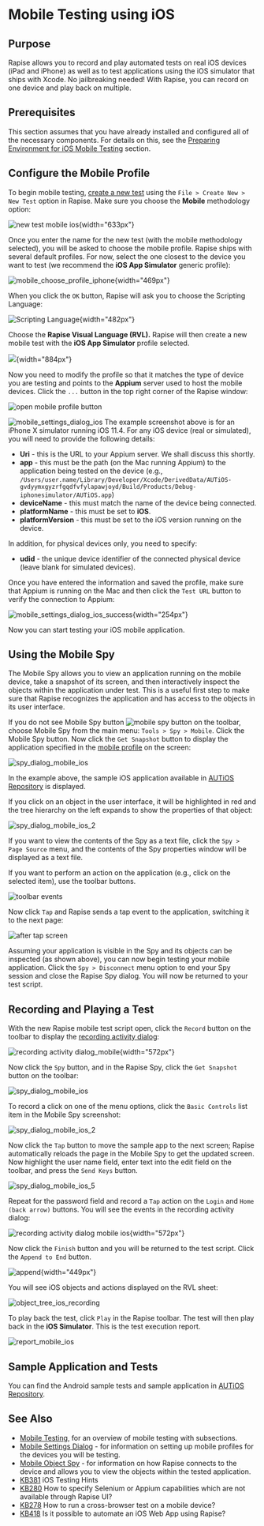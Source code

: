 # Mobile Testing using iOS

## Purpose

Rapise allows you to record and play automated tests on real iOS devices (iPad and iPhone) as well as to test applications using the iOS simulator that ships with Xcode. No jailbreaking needed! With Rapise, you can record on one device and play back on multiple.

## Prerequisites

This section assumes that you have already installed and configured all of the necessary components. For details on this, see the [Preparing Environment for iOS Mobile Testing](../Manuals/Preparing_for_iOS_Testing.md) section.

## Configure the Mobile Profile

To begin mobile testing, [create a new test](create_a_new_test.md) using the `File > Create New > New Test` option in Rapise. Make sure you choose the **Mobile** methodology option:

![new test mobile ios](./img/mobile_testing_ios_new_test_mobile_ios.png){width="633px"}

Once you enter the name for the new test (with the mobile methodology selected), you will be asked to choose the mobile profile. Rapise ships with several default profiles. For now, select the one closest to the device you want to test (we recommend the **iOS App Simulator** generic profile):

![mobile\_choose\_profile\_iphone](./img/mobile_testing_ios4.png){width="469px"}

When you click the `OK` button, Rapise will ask you to choose the Scripting Language:

![Scripting Language](./img/tutorial_mobile_testing8.png){width="482px"}

Choose the **Rapise Visual Language (RVL).** Rapise will then create a new mobile test with the **iOS App Simulator** profile selected.

![](./img/mobile_testing_ios_ios_simulator_empty_rvl.png){width="884px"}

Now you need to modify the profile so that it matches the type of device you are testing and points to the **Appium** server used to host the mobile devices. Click the `...` button in the top right corner of the Rapise window:

![open mobile profile button](./img/open_mobile_profile_button_ios.png)

![mobile\_settings\_dialog\_ios](./img/mobile_testing_ios5.png)
The example screenshot above is for an iPhone X simulator running iOS 11.4. For any iOS device (real or simulated), you will need to provide the following details:

-   **Uri** - this is the URL to your Appium server. We shall discuss this shortly.
-   **app** - this must be the path (on the Mac running Appium) to the application being tested on the device (e.g., `/Users/user.name/Library/Developer/Xcode/DerivedData/AUTiOS-gvdyymxgyzrfgqdfvfylapawjoyd/Build/Products/Debug-iphonesimulator/AUTiOS.app`)
-   **deviceName** - this must match the name of the device being connected.
-   **platformName** - this must be set to **iOS**.
-   **platformVersion** - this must be set to the iOS version running on the device.

In addition, for physical devices only, you need to specify:

-   **udid** - the unique device identifier of the connected physical device (leave blank for simulated devices).

Once you have entered the information and saved the profile, make sure that Appium is running on the Mac and then click the `Test URL` button to verify the connection to Appium:

![mobile_settings_dialog_ios_success](./img/mobile_testing_ios6.png){width="254px"}

Now you can start testing your iOS mobile application.

## Using the Mobile Spy

The Mobile Spy allows you to view an application running on the mobile device, take a snapshot of its screen, and then interactively inspect the objects within the application under test. This is a useful first step to make sure that Rapise recognizes the application and has access to the objects in its user interface.

If you do not see Mobile Spy button ![mobile spy button](./img/mobile_spy_button.png) on the toolbar, choose Mobile Spy from the main menu: `Tools > Spy > Mobile`. Click the Mobile Spy button. Now click the `Get Snapshot` button to display the application specified in the [mobile profile](mobile_settings_dialog.md) on the screen:

![spy\_dialog\_mobile\_ios](./img/mobile_testing_ios7.png)

In the example above, the sample iOS application available in [AUTiOS Repository](https://github.com/Inflectra/AUTiOS) is displayed.

If you click on an object in the user interface, it will be highlighted in red and the tree hierarchy on the left expands to show the properties of that object:

![spy\_dialog\_mobile\_ios\_2](./img/mobile_testing_ios8.png)

If you want to view the contents of the Spy as a text file, click the `Spy > Page Source` menu, and the contents of the Spy properties window will be displayed as a text file.

If you want to perform an action on the application (e.g., click on the selected item), use the toolbar buttons.

![toolbar events](./img/mobile_testing_ios9.png)

Now click `Tap` and Rapise sends a tap event to the application, switching it to the next page:

![after tap screen](./img/mobile_testing_ios_next.png)

Assuming your application is visible in the Spy and its objects can be inspected (as shown above), you can now begin testing your mobile application. Click the `Spy > Disconnect` menu option to end your Spy session and close the Rapise Spy dialog. You will now be returned to your test script.

## Recording and Playing a Test

With the new Rapise mobile test script open, click the `Record` button on the toolbar to display the [recording activity dialog](recording_activity_dialog.md):

![recording activity dialog\_mobile](./img/tutorial_mobile_testing17.png){width="572px"}

Now click the `Spy` button, and in the Rapise Spy, click the `Get Snapshot` button on the toolbar:

![spy\_dialog\_mobile\_ios](./img/mobile_testing_ios7.png)

To record a click on one of the menu options, click the `Basic Controls` list item in the Mobile Spy screenshot:

![spy\_dialog\_mobile\_ios\_2](./img/mobile_testing_ios8.png)

Now click the `Tap` button to move the sample app to the next screen; Rapise automatically reloads the page in the Mobile Spy to get the updated screen. Now highlight the user name field, enter text into the edit field on the toolbar, and press the `Send Keys` button.

![spy\_dialog\_mobile\_ios\_5](./img/mobile_testing_ios13.png)

Repeat for the password field and record a `Tap` action on the `Login` and `Home (back arrow)` buttons. You will see the events in the recording activity dialog:

![recording activity dialog mobile ios](./img/mobile_testing_ios14.png){width="572px"}

Now click the `Finish` button and you will be returned to the test script. Click the `Append to End` button.

![append](./img/tutorial_mobile_testing_append.png){width="449px"}

You will see iOS objects and actions displayed on the RVL sheet:

![object\_tree\_ios\_recording](./img/mobile_testing_ios15.png)

To play back the test, click `Play` in the Rapise toolbar. The test will then play back in the **iOS Simulator**. This is the test execution report.

![report\_mobile\_ios](./img/mobile_testing_ios16.png)

## Sample Application and Tests

You can find the Android sample tests and sample application in [AUTiOS Repository](https://github.com/Inflectra/AUTiOS).

## See Also

-   [Mobile Testing](mobile_testing2.md), for an overview of mobile testing with subsections.
-   [Mobile Settings Dialog](mobile_settings_dialog.md) - for information on setting up mobile profiles for the devices you will be testing.
-   [Mobile Object Spy](object_spy_mobile.md) - for information on how Rapise connects to the device and allows you to view the objects within the tested application.
-   [KB381](https://www.inflectra.com/Support/KnowledgeBase/KB381.aspx) iOS Testing Hints
-   [KB280](https://www.inflectra.com/Support/KnowledgeBase/KB280.aspx) How to specify Selenium or Appium capabilities which are not available through Rapise UI?
-   [KB278](https://www.inflectra.com/Support/KnowledgeBase/KB278.aspx) How to run a cross-browser test on a mobile device?
-   [KB418](https://www.inflectra.com/Support/KnowledgeBase/KB418.aspx) Is it possible to automate an iOS Web App using Rapise?